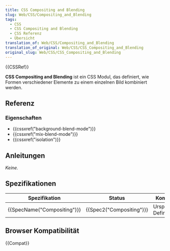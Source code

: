 ```yaml
---
title: CSS Compositing and Blending
slug: Web/CSS/Compositing_and_Blending
tags:
  - CSS
  - CSS Compositing and Blending
  - CSS Referenz
  - Übersicht
translation_of: Web/CSS/Compositing_and_Blending
translation_of_original: Web/CSS/CSS_Compositing_and_Blending
original_slug: Web/CSS/CSS_Compositing_and_Blending
---
```

{{CSSRef}}

**CSS Compositing and Blending** ist ein CSS Modul, das definiert, wie Formen verschiedener Elemente zu einem einzelnen Bild kombiniert werden.

## Referenz

### Eigenschaften

- {{cssxref("background-blend-mode")}}
- {{cssxref("mix-blend-mode")}}
- {{cssxref("isolation")}}

## Anleitungen

_Keine._

## Spezifikationen

| Spezifikation                        | Status                           | Kommentar                |
| ------------------------------------ | -------------------------------- | ------------------------ |
| {{SpecName("Compositing")}} | {{Spec2("Compositing")}} | Ursprüngliche Definition |

## Browser Kompatibilität

{{Compat}}
